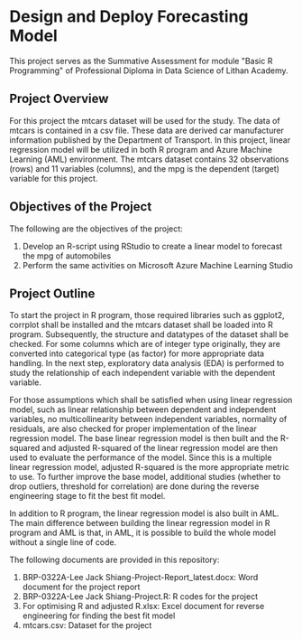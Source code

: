 # Design and Deploy Forecasting Model

This project serves as the Summative Assessment for module "Basic R Programming" of Professional Diploma in Data Science of Lithan Academy.

## Project Overview
For this project the mtcars dataset will be used for the study. The data of mtcars is contained in a csv file. These data are derived car manufacturer information published by the Department of Transport. In this project, linear regression model will be utilized in both R program and Azure Machine Learning (AML) environment. The mtcars dataset contains 32 observations (rows) and 11 variables (columns), and the mpg is the dependent (target) variable for this project.

## Objectives of the Project
The following are the objectives of the project:
1.	Develop an R-script using RStudio to create a linear model to forecast the mpg of automobiles
2.	Perform the same activities on Microsoft Azure Machine Learning Studio

## Project Outline
To start the project in R program, those required libraries such as ggplot2, corrplot shall be installed and the mtcars dataset shall be loaded into R program. Subsequently, the structure and datatypes of the dataset shall be checked. For some columns which are of integer type originally, they are converted into categorical type (as factor) for more appropriate data handling. In the next step, exploratory data analysis (EDA) is performed to study the relationship of each independent variable with the dependent variable.

For those assumptions which shall be satisfied when using linear regression model, such as linear relationship between dependent and independent variables, no multicollinearity between independent variables, normality of residuals, are also checked for proper implementation of the linear regression model. The base linear regression model is then built and the R-squared and adjusted R-squared of the linear regression model are then used to evaluate the performance of the model. Since this is a multiple linear regression model, adjusted R-squared is the more appropriate metric to use. To further improve the base model, additional studies (whether to drop outliers, threshold for correlation) are done during the reverse engineering stage to fit the best fit model.

In addition to R program, the linear regression model is also built in AML. The main difference between building the linear regression model in R program and AML is that, in AML, it is possible to build the whole model without a single line of code. 

The following documents are provided in this repository:
  1. BRP-0322A-Lee Jack Shiang-Project-Report_latest.docx: Word document for the project report
  2. BRP-0322A-Lee Jack Shiang-Project.R: R codes for the project
  3. For optimising R and adjusted R.xlsx: Excel document for reverse engineering for finding the best fit model
  4. mtcars.csv: Dataset for the project
